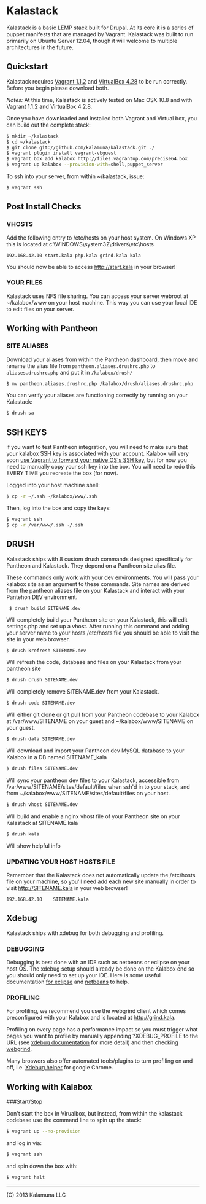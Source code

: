 Kalastack
=========================

Kalastack is a basic LEMP stack built for Drupal. At its core it is a series of puppet manifests that
are managed by Vagrant. Kalastack was built to run primarily on Ubuntu Server 12.04, though it will welcome to multiple architectures in the future.

## Quickstart

Kalastack requires [Vagrant 1.1.2](http://downloads.vagrantup.com/tags/v1.1.2) and [VirtualBox 4.28](http://download.virtualbox.org/virtualbox/4.2.8/) to be run correctly. Before you begin please download both.

*Notes:* At this time, Kalastack is actively tested on Mac OSX 10.8 and with Vagrant 1.1.2 and VirtualBox 4.2.8.

Once you have downloaded and installed both Vagrant and Virtual box,
you can build out the complete stack:

```bash
$ mkdir ~/kalastack
$ cd ~/kalastack
$ git clone git://github.com/kalamuna/kalastack.git ./
$ vagrant plugin install vagrant-vbguest
$ vagrant box add kalabox http://files.vagrantup.com/precise64.box
$ vagrant up kalabox --provision-with=shell,puppet_server
```
To ssh into your server, from within ~/kalastack, issue:
```bash
$ vagrant ssh
```
## Post Install Checks

### VHOSTS

Add the following entry to /etc/hosts on your host system. On Windows XP this is located at c:\WINDOWS\system32\drivers\etc\hosts

    192.168.42.10 start.kala php.kala grind.kala kala

You should now be able to access http://start.kala in your browser!


### YOUR FILES

Kalastack uses NFS file sharing. You can access your server webroot at ~/kalabox/www on your host
machine. This way you can use your local IDE to edit files on your server.

## Working with Pantheon

### SITE ALIASES

Download your aliases from within the Pantheon dashboard, then move and rename the alias file from ```pantheon.aliases.drushrc.php``` to ```aliases.drushrc.php``` and put it in ```/kalabox/drush/```
```bash
$ mv pantheon.aliases.drushrc.php /kalabox/drush/aliases.drushrc.php
```

You can verify your aliases are functioning correctly by running on your Kalastack:
```bash
$ drush sa
```


## SSH KEYS

if you want to test Pantheon integration, you will need to make sure that your kalabox SSH key is associated with your account. Kalabox will very soon [use Vagrant to forward your native OS's SSH key](http://docs.vagrantup.com/v2/vagrantfile/ssh_settings.html), but for now you need to manually copy your ssh key into the box. You will need to redo this EVERY TIME you recreate the box (for now).

Logged into your host machine shell:
```bash
$ cp -r ~/.ssh ~/kalabox/www/.ssh
```
Then, log into the box and copy the keys:
```bash
$ vagrant ssh
$ cp -r /var/www/.ssh ~/.ssh
```


## DRUSH

Kalastack ships with 8 custom drush commands designed specifically for Pantheon
and Kalastack. They depend on a Pantheon site alias file.

These commands only work with your dev environments. You will pass your kalabox site as an
argument to these commands. Site names are derived from the pantheon aliases file on your Kalastack and interact with your Pantehon DEV environment.

     $ drush build SITENAME.dev

Will completely build your Pantheon site on your Kalastack, this will
edit settings.php and set up a vhost. After running this command and
adding your server name to your hosts /etc/hosts file you should be
able to visit the site in your web browser.
```bash
$ drush krefresh SITENAME.dev
```
Will refresh the code, database and files on your Kalastack from your
pantheon site
```bash
$ drush crush SITENAME.dev
```
Will completely remove SITENAME.dev from your Kalastack.
```bash
$ drush code SITENAME.dev
```
Will either git clone or git pull from your Pantheon codebase to your
Kalabox at /var/www/SITENAME on your guest and ~/kalabox/www/SITENAME
on your guest.
```bash
$ drush data SITENAME.dev
```
Will download and import your Pantheon dev MySQL database to your
Kalabox in a DB named SITENAME_kala
```bash
$ drush files SITENAME.dev
```
Will sync your pantheon dev files to your Kalastack, accessible from
/var/www/SITENAME/sites/default/files when ssh'd in to your stack, and from
~/kalabox/www/SITENAME/sites/default/files on your host.
```bash
$ drush vhost SITENAME.dev
```
Will build and enable a nginx vhost file of your Pantheon site on your
Kalastack at SITENAME.kala
```bash
$ drush kala
```
Will show helpful info

### UPDATING YOUR HOST HOSTS FILE

Remember that the Kalastack does not automatically update the /etc/hosts file on
your machine, so you'll need add each new site manually in order
to visit http://SITENAME.kala in your web browser!

    192.168.42.10    SITENAME.kala


## Xdebug

Kalastack ships with xdebug for both debugging and profiling.

### DEBUGGING

Debugging is best done with an IDE such as netbeans or eclipse on your host OS.
The xdebug setup should already be done on the Kalabox end so you should
only need to set up your IDE. Here is some useful documentation [for eclipse](
http://brianfisher.name/content/drupal-development-environment-os-x-mamp-pro-eclipse-xdebug-and-drush) and [netbeans](http://wiki.netbeans.org/HowToConfigureXDebug) to help.

### PROFILING

For profiling, we recommend you use the webgrind client which comes preconfigured
with your Kalabox and is located at http://grind.kala.

Profiling on every page has a performance impact so you must trigger what pages
you want to profile by manually appending ?XDEBUG_PROFILE to
the URL (see [xdebug documentation](http://xdebug.org/docs/profiler) for more detail) and then
checking [webgrind](http://grind.kala).

Many broswers also offer automated tools/plugins to turn profiling on and off, i.e. [Xdebug helper](https://chrome.google.com/webstore/detail/xdebug-helper/eadndfjplgieldjbigjakmdgkmoaaaoc) for google Chrome.


## Working with Kalabox

###Start/Stop

Don't start the box in Virualbox, but instead, from within the kalastack codebase use the command line to spin up the stack:
```bash
$ vagrant up --no-provision
```
and log in via:
```bash
$ vagrant ssh
```
and spin down the box with:
```bash
$ vagrant halt
```

  
-------------------------------------------------------------------------------------
(C) 2013 Kalamuna LLC
